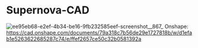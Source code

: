 # Supernova-CAD 
![ee95eb68-e2ef-4b34-be16-9fb232585eef-screenshot__867_](https://github.com/user-attachments/assets/21954d53-ce61-456d-9ada-437468ac15cb)
Onshape: https://cad.onshape.com/documents/79a318c7b56de29e1727818b/w/d1efab1e5263622685287c74/e/ffef2657ce50c32b0581392a
